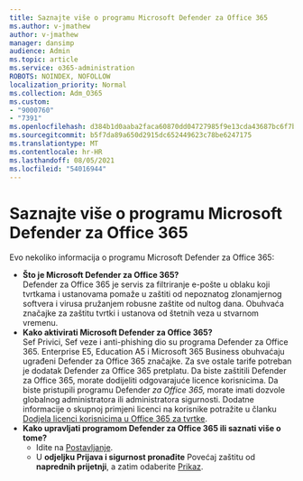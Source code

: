 ```yaml
---
title: Saznajte više o programu Microsoft Defender za Office 365
ms.author: v-jmathew
author: v-jmathew
manager: dansimp
audience: Admin
ms.topic: article
ms.service: o365-administration
ROBOTS: NOINDEX, NOFOLLOW
localization_priority: Normal
ms.collection: Adm_O365
ms.custom:
- "9000760"
- "7391"
ms.openlocfilehash: d384b1d0aaba2faca60870dd04727985f9e13cda43687bc6f7bc53da90db4b9e
ms.sourcegitcommit: b5f7da89a650d2915dc652449623c78be6247175
ms.translationtype: MT
ms.contentlocale: hr-HR
ms.lasthandoff: 08/05/2021
ms.locfileid: "54016944"
---
```

# <a name="learn-about-microsoft-defender-for-office-365"></a>Saznajte više o programu Microsoft Defender za Office 365

Evo nekoliko informacija o programu Microsoft Defender za Office 365:

- **Što je Microsoft Defender za Office 365?**  
    Defender za Office 365 je servis za filtriranje e-pošte u oblaku koji tvrtkama i ustanovama pomaže u zaštiti od nepoznatog zlonamjernog softvera i virusa pružanjem robusne zaštite od nultog dana. Obuhvaća značajke za zaštitu tvrtki i ustanova od štetnih veza u stvarnom vremenu.
- **Kako aktivirati Microsoft Defender za Office 365?**  
    Sef Privici, Sef veze i anti-phishing dio su programa Defender za Office 365. Enterprise E5, Education A5 i Microsoft 365 Business obuhvaćaju ugrađeni Defender za Office 365 značajke. Za sve ostale tarife potreban je dodatak Defender za Office 365 pretplatu. Da biste zaštitili Defender za Office 365, morate dodijeliti odgovarajuće licence korisnicima. Da biste pristupili  programu Defender *za Office 365,* morate imati dozvole globalnog administratora ili administratora sigurnosti. Dodatne informacije o skupnoj primjeni licenci na korisnike potražite u članku [Dodjela licenci korisnicima u Office 365 za tvrtke](https://go.microsoft.com/fwlink/?linkid=2093435).
- **Kako upravljati programom Defender za Office 365 ili saznati više o tome?**  
  - Idite na [Postavljanje](https://go.microsoft.com/fwlink/p/?linkid=2075721).  
  - U **odjeljku Prijava i sigurnost pronađite** Povećaj zaštitu od **naprednih prijetnji**, a zatim odaberite [Prikaz](https://go.microsoft.com/fwlink/?linkid=2109302).
